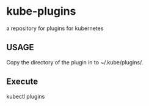 # kube-plugins
a repository for plugins for kubernetes

## USAGE
Copy the directory of the plugin in to ~/.kube/plugins/.

## Execute
kubectl plugins <plugin-name> <arguments>
